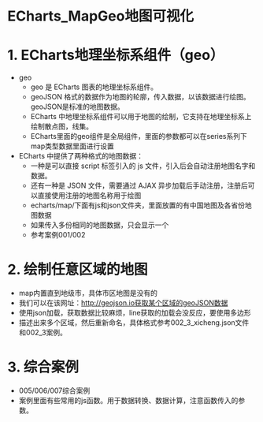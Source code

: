 # ECharts_MapGeo地图可视化

# 1. ECharts地理坐标系组件（geo）
- geo
    - geo 是 ECharts 图表的地理坐标系组件。
    - geoJSON 格式的数据作为地图的轮廓，传入数据，以该数据进行绘图。geoJSON是标准的地图数据。
    - ECharts 中地理坐标系组件可以用于地图的绘制，它支持在地理坐标系上绘制散点图，线集。
    - ECharts里面的geo组件是全局组件，里面的参数都可以在series系列下map类型数据里面进行设置
- ECharts 中提供了两种格式的地图数据：
    - 一种是可以直接 script 标签引入的 js 文件，引入后会自动注册地图名字和数据。
    - 还有一种是 JSON 文件，需要通过 AJAX 异步加载后手动注册，注册后可以直接使用注册的地图名称用于绘图
    - echarts/map/下面有js和json文件夹，里面放置的有中国地图及各省份地图数据
    - 如果传入多份相同的地图数据，只会显示一个
    - 参考案例001/002
    
 # 2. 绘制任意区域的地图
 - map内置直到地级市，具体市区地图是没有的
 - 我们可以在该网址：http://geojson.io获取某个区域的geoJSON数据
 - 使用json加载，获取数据比较麻烦，line获取的加载会没反应，要使用多边形
 - 描述出来多个区域，然后重新命名，具体格式参考002_3_xicheng.json文件和002_3案例。
 
 # 3. 综合案例
 - 005/006/007综合案例
 - 案例里面有些常用的js函数。用于数据转换、数据计算，注意函数传入的参数。